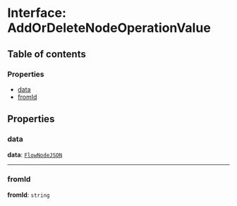 # Interface: AddOrDeleteNodeOperationValue

## Table of contents

### Properties

* [data](/en/auto-docs/document/interfaces/AddOrDeleteNodeOperationValue.md#data)
* [fromId](/en/auto-docs/document/interfaces/AddOrDeleteNodeOperationValue.md#fromid)

## Properties

### data

**data**: [`FlowNodeJSON`](/en/auto-docs/document/interfaces/FlowNodeJSON.md)

***

### fromId

**fromId**: `string`

